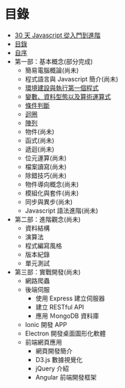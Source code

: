 # 目錄

- [30 天 Javascript 從入門到進階](README.md)
- [目錄](SUMMARY.md)
- [自序](PREFACE.md)
- 第一部：基本概念(部分完成)
  - 簡易電腦概論(尚未)
  - 程式語言與 Javascript 簡介(尚未)
  - [環境建設與執行第一個程式](PART1/setups.md)
  - [變數、資料型態以及算術運算式](PART1/variables.md)
  - [條件判斷](PART1/condition.md)
  - [迴圈](PART1/loop.md)
  - [陣列](PART1/array.md)
  - 物件(尚未)
  - 函式(尚未)
  - 遞迴(尚未)
  - 位元運算(尚未)
  - 檔案讀寫(尚未)
  - 除錯技巧(尚未)
  - 物件導向概念(尚未)
  - 模組化與套件(尚未)
  - 同步與異步(尚未)
  - Javascript 語法進階(尚未)
- 第二部：進階觀念(尚未)
  - 資料結構
  - 演算法
  - 程式編寫風格
  - 版本紀錄
  - 單元測試
- 第三部：實戰開發(尚未)
  - 網路爬蟲
  - 後端伺服
    - 使用 Express 建立伺服器
    - 建立 RESTful API
    - 應用 ＭongoDB 資料庫
  - Ionic 開發 APP
  - Electron 開發桌面圖形化軟體
  - 前端網頁應用
    - 網頁開發簡介
    - D3.js 數據視覺化
    - jQuery 介紹
    - Angular 前端開發框架
